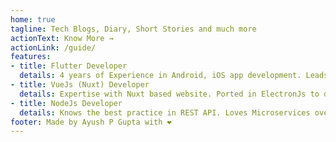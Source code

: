 ```yaml
---
home: true
tagline: Tech Blogs, Diary, Short Stories and much more
actionText: Know More →
actionLink: /guide/
features:
- title: Flutter Developer
  details: 4 years of Experience in Android, iOS app development. Leads a team of 8 flutter members 
- title: VueJs (Nuxt) Developer
  details: Expertise with Nuxt based website. Ported in ElectronJs to deployment in Kubernetes
- title: NodeJs Developer
  details: Knows the best practice in REST API. Loves Microservices over Monolith
footer: Made by Ayush P Gupta with ❤️
---
```

